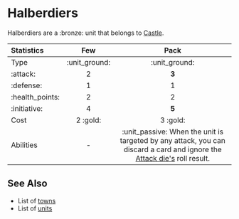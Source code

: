 # Halberdiers

Halberdiers are a :bronze: unit that belongs to [Castle](towns\castle.md).

| Statistics | Few | Pack |
| :--- | :---: | :---: |
| Type | :unit_ground: | :unit_ground: |
| :attack: | 2 | **3** |
| :defense: | 1 | 1 |
| :health_points: | 2 | 2 |
| :initiative: | 4 | **5** |
| Cost | 2 :gold: | 3 :gold: |
| Abilities | - | :unit_passive: When the unit is targeted by any attack, you can discard a card and ignore the [Attack die's](dice.md#attack-die) roll result. |

## See Also

- List of [towns](towns.md)
- List of [units](units.md)
